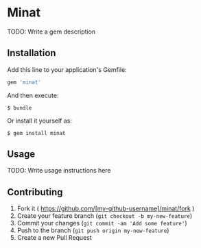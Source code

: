 # Minat

TODO: Write a gem description

## Installation

Add this line to your application's Gemfile:

```ruby
gem 'minat'
```

And then execute:

    $ bundle

Or install it yourself as:

    $ gem install minat

## Usage

TODO: Write usage instructions here

## Contributing

1. Fork it ( https://github.com/[my-github-username]/minat/fork )
2. Create your feature branch (`git checkout -b my-new-feature`)
3. Commit your changes (`git commit -am 'Add some feature'`)
4. Push to the branch (`git push origin my-new-feature`)
5. Create a new Pull Request

